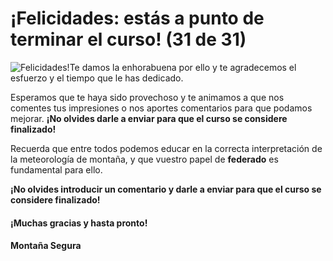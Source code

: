 # ¡Felicidades: estás a punto de terminar el curso! (31 de 31)

![Felicidades!](./gps_files/Moncayo_niebla.jpg)Te damos la enhorabuena por ello y te agradecemos el esfuerzo y el tiempo que le has dedicado.

Esperamos que te haya sido provechoso y te animamos a que nos comentes tus impresiones o nos aportes comentarios para que podamos mejorar. **¡No olvides darle a enviar para que el curso se considere finalizado!**  

Recuerda que entre todos podemos educar en la correcta interpretación de la meteorología de montaña, y que vuestro papel de **federado** es fundamental para ello.

**¡No olvides introducir un comentario y darle a enviar para que el curso se considere finalizado!**

#### ¡Muchas gracias y hasta pronto!

#### Montaña Segura